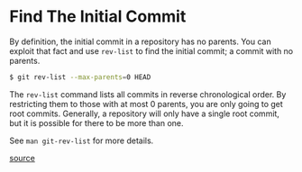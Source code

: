 # Find The Initial Commit

By definition, the initial commit in a repository has no parents. You can
exploit that fact and use `rev-list` to find the initial commit; a commit
with no parents.

```bash
$ git rev-list --max-parents=0 HEAD
```

The `rev-list` command lists all commits in reverse chronological order. By
restricting them to those with at most 0 parents, you are only going to get
root commits. Generally, a repository will only have a single root commit,
but it is possible for there to be more than one.

See `man git-rev-list` for more details.

[source](http://stackoverflow.com/questions/5188914/how-to-show-first-commit-by-git-log)
